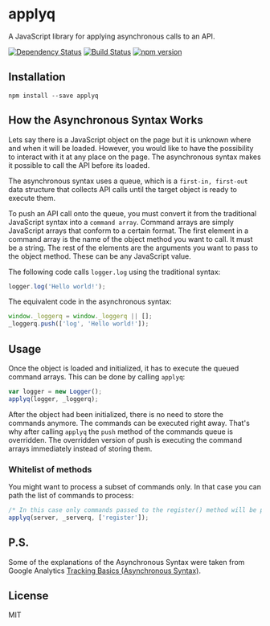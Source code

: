 # applyq

A JavaScript library for applying asynchronous calls to an API.

[![Dependency Status](https://david-dm.org/zkochan/applyq/status.svg?style=flat)](https://david-dm.org/zkochan/applyq)
[![Build Status](https://travis-ci.org/zkochan/applyq.svg?branch=master)](https://travis-ci.org/zkochan/applyq)
[![npm version](https://badge.fury.io/js/applyq.svg)](http://badge.fury.io/js/applyq)


## Installation

```
npm install --save applyq
```

## How the Asynchronous Syntax Works

Lets say there is a JavaScript object on the page but it is unknown where and when
it will be loaded. However, you would like to have the possibility to interact with
it at any place on the page. The asynchronous syntax makes it possible to call the
API before its loaded.

The asynchronous syntax uses a queue, which is a `first-in, first-out` data structure
that collects API calls until the target object is ready to execute them.

To push an API call onto the queue, you must convert it from the traditional
JavaScript syntax into a `command array`. Command arrays are simply JavaScript
arrays that conform to a certain format. The first element in a command array is
the name of the object method you want to call. It must be a string. The rest of
the elements are the arguments you want to pass to the object method. These can
be any JavaScript value.

The following code calls `logger.log` using the traditional syntax:

```js
logger.log('Hello world!');
```

The equivalent code in the asynchronous syntax:

```js
window._loggerq = window._loggerq || [];
_loggerq.push(['log', 'Hello world!']);
```


## Usage

Once the object is loaded and initialized, it has to execute the queued command
arrays. This can be done by calling `applyq`:

```js
var logger = new Logger();
applyq(logger, _loggerq);
```

After the object had been initialized, there is no need to store the commands
anymore. The commands can be executed right away. That's why after calling `applyq`
the `push` method of the commands queue is overridden. The overridden version of
push is executing the command arrays immediately instead of storing them.

### Whitelist of methods

You might want to process a subset of commands only. In that case you can path
the list of commands to process:

```js
/* In this case only commands passed to the register() method will be processed */
applyq(server, _serverq, ['register']);
```


## P.S.

Some of the explanations of the Asynchronous Syntax were taken from Google
Analytics [Tracking Basics (Asynchronous Syntax)][tracking-basics].


## License

MIT


[tracking-basics]: https://developers.google.com/analytics/devguides/collection/gajs/?csw=1
